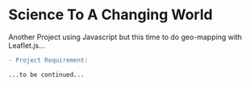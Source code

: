 # Science To A Changing World

Another Project using Javascript but this time to do geo-mapping with Leaflet.js...

```diff
- Project Requirement:
```

    ...to be continued...
